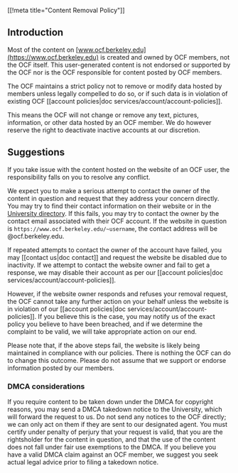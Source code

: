 [[!meta title="Content Removal Policy"]]


## Introduction

Most of the content on [www.ocf.berkeley.edu](https://www.ocf.berkeley.edu)
is created and owned by OCF members, not the OCF itself. This user-generated
content is not endorsed or supported by the OCF nor is the OCF responsible
for content posted by OCF members.

The OCF maintains a strict policy not to remove or modify data
hosted by members unless legally compelled to do so, or if such
data is in violation of existing OCF
[[account policies|doc services/account/account-policies]].

This means the OCF will not change or remove any text, pictures,
information, or other data hosted by an OCF member. We do however
reserve the right to deactivate inactive accounts at our discretion.

## Suggestions

If you take issue with the content hosted on the website of an OCF user,
the responsibility falls on you to resolve any conflict.

We expect you to make a serious attempt to contact the owner of
the content in question and request that they address your concern
directly. You may try to find their contact information on their
website or in the [University directory](//directory.berkeley.edu).
If this fails, you may try to contact the owner by the contact email
associated with their OCF account. If the website in question is
`https://www.ocf.berkeley.edu/~username`, the contact address will be
<username>@ocf.berkeley.edu.

If repeated attempts to contact the owner of the account have failed,
you may [[contact us|doc contact]] and request the website be
disabled due to inactivity. If we attempt to contact the website owner
and fail to get a response, we may disable their account as per our
[[account policies|doc services/account/account-policies]].

However, if the website owner responds and refuses your removal request,
the OCF cannot take any further action on your behalf unless the website
is in violation of our
[[account policies|doc services/account/account-policies]]. If you believe
this is the case, you may notify us of the exact policy you believe to have
been breached, and if we determine the complaint to be valid, we will take
appropriate action on our end.

Please note that, if the above steps fail, the website is likely being
maintained in compliance with our policies. There is nothing the OCF can
do to change this outcome. Please do not assume that we support or endorse
information posted by our members.

### DMCA considerations

If you require content to be taken down under the DMCA for copyright reasons,
you may send a DMCA takedown notice to the University, which will forward
the request to us. Do not send any notices to the OCF directly; we can only
act on them if they are sent to our designated agent. You must certify under
penalty of perjury that your request is valid, that you are the rightsholder
for the content in question, and that the use of the content does not fall
under fair use exemptions to the DMCA. If you believe you have a valid DMCA
claim against an OCF member, we suggest you seek actual legal advice prior to
filing a takedown notice.

